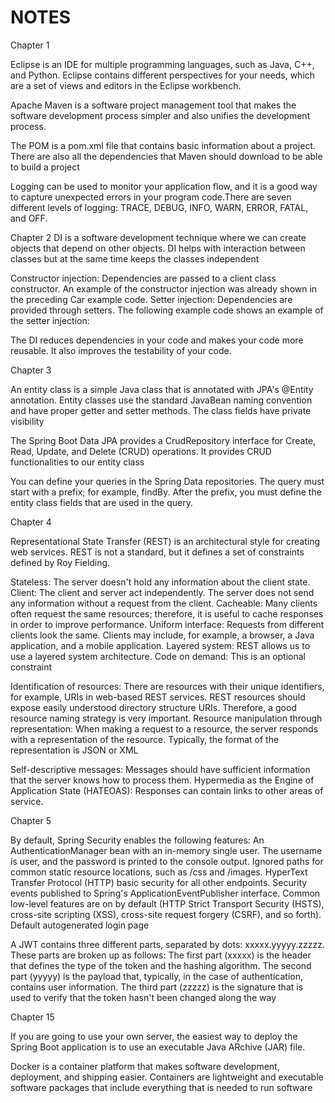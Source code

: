 # NOTES


Chapter 1

Eclipse is an IDE for multiple programming languages, such as Java, C++, and Python. 
Eclipse contains different perspectives for your needs, which are a set of views and editors 
in the Eclipse workbench.

Apache Maven is a software project management tool that makes the software 
development process simpler and also unifies the development process.

The POM is a pom.xml file that 
contains basic information about a project. There are also all the dependencies that Maven 
should download to be able to build a project

Logging can be used to monitor your application flow, and it is a good way to capture 
unexpected errors in your program code.There are seven different levels of logging: TRACE, DEBUG, INFO, WARN, ERROR, FATAL, 
and OFF.

Chapter 2
DI is a software development technique where we can create objects that depend on other 
objects. DI helps with interaction between classes but at the same time keeps the classes 
independent

Constructor injection: Dependencies are passed to a client class constructor. 
An example of the constructor injection was already shown in the preceding Car
example code.
Setter injection: Dependencies are provided through setters. The following example 
code shows an example of the setter injection:

The DI reduces dependencies in your code and makes your code more reusable. It also 
improves the testability of your code. 

Chapter 3

An entity class is a simple Java class that is annotated with JPA's @Entity annotation. 
Entity classes use the standard JavaBean naming convention and have proper getter and 
setter methods. The class fields have private visibility

The Spring Boot Data JPA provides a CrudRepository interface for Create, Read, 
Update, and Delete (CRUD) operations. It provides CRUD functionalities to our 
entity class

You can define your queries in the Spring Data repositories. The query must start 
with a prefix; for example, findBy. After the prefix, you must define the entity 
class fields that are used in the query. 

Chapter 4

Representational State Transfer (REST) is an architectural style for creating web 
services. REST is not a standard, but it defines a set of constraints defined by Roy Fielding.

Stateless: The server doesn't hold any information about the client state.
Client: The client and server act independently. The server does not send any 
information without a request from the client.
Cacheable: Many clients often request the same resources; therefore, it is useful to 
cache responses in order to improve performance.
 Uniform interface: Requests from different clients look the same. Clients may 
include, for example, a browser, a Java application, and a mobile application.
Layered system: REST allows us to use a layered system architecture.
 Code on demand: This is an optional constraint
 
 Identification of resources: There are resources with their unique identifiers, for 
example, URIs in web-based REST services. REST resources should expose easily 
understood directory structure URIs. Therefore, a good resource naming strategy is 
very important.
Resource manipulation through representation: When making a request to 
a resource, the server responds with a representation of the resource. Typically, the 
format of the representation is JSON or XML

Self-descriptive messages: Messages should have sufficient information that the 
server knows how to process them.
 Hypermedia as the Engine of Application State (HATEOAS): Responses can 
contain links to other areas of service.

Chapter 5

By default, Spring Security enables the following features:
An AuthenticationManager bean with an in-memory single user. The 
username is user, and the password is printed to the console output.
 Ignored paths for common static resource locations, such as /css and /images. 
HyperText Transfer Protocol (HTTP) basic security for all other endpoints.
 Security events published to Spring's ApplicationEventPublisher interface.
Common low-level features are on by default (HTTP Strict Transport Security
(HSTS), cross-site scripting (XSS), cross-site request forgery (CSRF), and so forth).
 Default autogenerated login page

A JWT contains three different parts, separated by dots: xxxxx.yyyyy.zzzzz. These parts are 
broken up as follows:
 The first part (xxxxx) is the header that defines the type of the token and the 
hashing algorithm.
 The second part (yyyyy) is the payload that, typically, in the case of authentication, 
contains user information.
 The third part (zzzzz) is the signature that is used to verify that the token hasn't 
been changed along the way

Chapter 15

If you are going to use your own server, the easiest way to deploy the Spring Boot 
application is to use an executable Java ARchive (JAR) file.

Docker is a container platform that makes software development, deployment, and 
shipping easier. Containers are lightweight and executable software packages that include 
everything that is needed to run software









